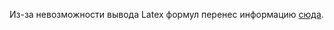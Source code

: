 Из-за невозможности вывода Latex формул перенес информацию [сюда](http://htmlpreview.github.io/?https://github.com/nickmydriy/FindCoverSets/blob/master/readme.html).
